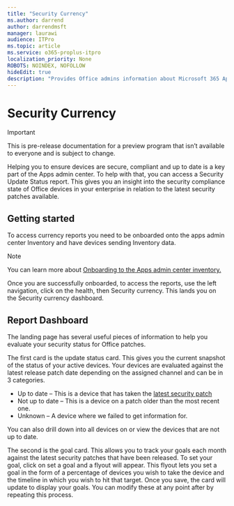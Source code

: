 ```yaml
---
title: "Security Currency"
ms.author: darrend
author: darrendmsft
manager: laurawi
audience: ITPro
ms.topic: article
ms.service: o365-proplus-itpro
localization_priority: None
ROBOTS: NOINDEX, NOFOLLOW
hideEdit: true
description: "Provides Office admins information about Microsoft 365 Apps security currency within their environment"
---
```


# Security Currency

> [!IMPORTANT]
> This is pre-release documentation for a preview program that isn’t available to everyone and is subject to change.

Helping you to ensure devices are secure, compliant and up to date is a key part of the Apps admin center. To help with that, you can access a Security Update Status report. This gives you an insight into the security compliance state of Office devices in your enterprise in relation to the latest security patches available.

## Getting started

To access currency reports you need to be onboarded onto the apps admin center Inventory and have devices sending Inventory data.

> [!NOTE]
> You can learn more about [Onboarding to the Apps admin center inventory.](inventory.md)

Once you are successfully onboarded, to access the reports, use the left navigation, click on the health, then Security currency. This lands you on the Security currency dashboard.

## Report Dashboard

The landing page has several useful pieces of information to help you evaluate your security status for Office patches.

The first card is the update status card. This gives you the current snapshot of the status of your active devices. Your devices are evaluated against the latest release patch date  depending on the assigned channel and can be in 3 categories.

- Up to date – This is a device that has taken the [latest security patch](https://docs.microsoft.com/officeupdates/microsoft365-apps-security-updates)
- Not up to date – This is a device on a patch older than the most recent one.
- Unknown – A device where we failed to get information for.

You can also drill down into all devices on or view the devices that are not up to date.

The second is the goal card. This allows you to track your goals each month against the latest security patches that have been released. To set your goal, click on set a goal and a flyout will appear. This flyout lets you set a goal in the form of a percentage of devices you wish to take the device and the timeline in which you wish to hit that target. Once you save, the card will update to display your goals. You can modify these at any point after by repeating this process.
